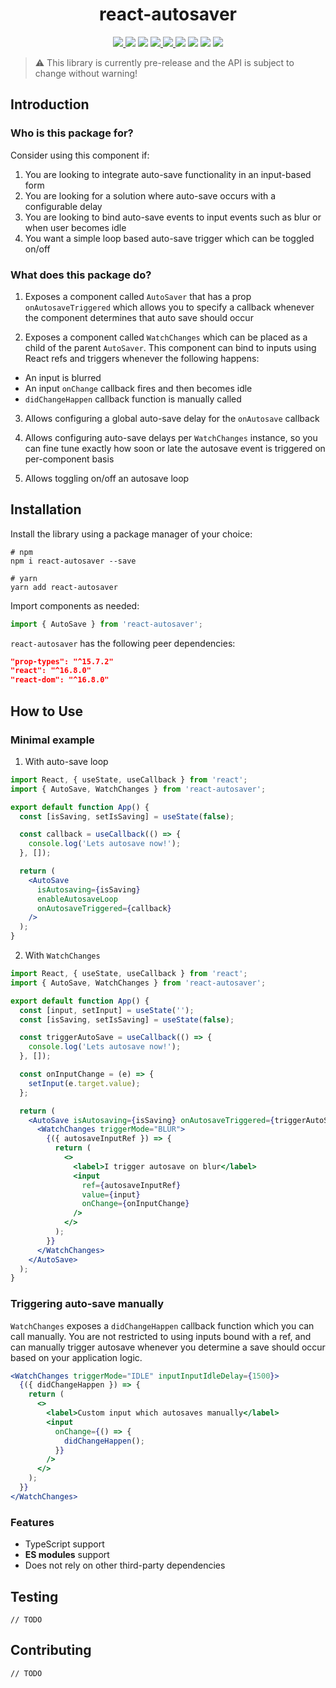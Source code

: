 <p align="center">
    <h1 align="center">react-autosaver</h1>
</p>

<p align="center">
  <a href="https://github.com/IntegryHQ/react-autosaver/">
    <img src="https://flat.badgen.net/npm/v/react-autosaver" />
  </a>
  <img src="https://flat.badgen.net/npm/dm/react-autosaver" />
  <img src="https://flat.badgen.net/npm/types/react-autosaver" />
  <a href="https://bundlephobia.com/result?p=react-autosaver">
  <img src="https://flat.badgen.net/bundlephobia/min/react-autosaver" />
  </a>
  <a href="https://github.com/IntegryHQ/react-autosaver/">
    <img src="https://flat.badgen.net/github/tag/IntegryHQ/react-autosaver" />
  </a>
  <img src="https://flat.badgen.net/badge/license/MIT/green" />
  <img src="https://flat.badgen.net/github/issues/IntegryHQ/react-autosaver" />
  <img src="https://flat.badgen.net/github/open-prs/IntegryHQ/react-autosaver" />
  <img src="https://flat.badgen.net/snyk/IntegryHQ/react-autosaver" />
</p>

> ⚠️ This library is currently pre-release and the API is subject to change without warning!

## Introduction

### Who is this package for?

Consider using this component if:

1. You are looking to integrate auto-save functionality in an input-based form
2. You are looking for a solution where auto-save occurs with a configurable delay
3. You are looking to bind auto-save events to input events such as blur or when user becomes idle
4. You want a simple loop based auto-save trigger which can be toggled on/off

### What does this package do?

1. Exposes a component called `AutoSaver` that has a prop `onAutosaveTriggered` which allows you to specify a callback whenever the component determines that auto save should occur

2. Exposes a component called `WatchChanges` which can be placed as a child of the parent `AutoSaver`. This component can bind to inputs using React refs and triggers whenever the following happens:

- An input is blurred
- An input `onChange` callback fires and then becomes idle
- `didChangeHappen` callback function is manually called

3. Allows configuring a global auto-save delay for the `onAutosave` callback

4. Allows configuring auto-save delays per `WatchChanges` instance, so you can fine tune exactly how soon or late the autosave event is triggered on per-component basis

5. Allows toggling on/off an autosave loop

## Installation

Install the library using a package manager of your choice:

```shell
# npm
npm i react-autosaver --save

# yarn
yarn add react-autosaver
```

Import components as needed:

```js
import { AutoSave } from 'react-autosaver';
```

`react-autosaver` has the following peer dependencies:

```json
"prop-types": "^15.7.2"
"react": "^16.8.0"
"react-dom": "^16.8.0"
```

## How to Use

### Minimal example

1. With auto-save loop

```jsx
import React, { useState, useCallback } from 'react';
import { AutoSave, WatchChanges } from 'react-autosaver';

export default function App() {
  const [isSaving, setIsSaving] = useState(false);

  const callback = useCallback(() => {
    console.log('Lets autosave now!');
  }, []);

  return (
    <AutoSave
      isAutosaving={isSaving}
      enableAutosaveLoop
      onAutosaveTriggered={callback}
    />
  );
}
```

2. With `WatchChanges`

```jsx
import React, { useState, useCallback } from 'react';
import { AutoSave, WatchChanges } from 'react-autosaver';

export default function App() {
  const [input, setInput] = useState('');
  const [isSaving, setIsSaving] = useState(false);

  const triggerAutoSave = useCallback(() => {
    console.log('Lets autosave now!');
  }, []);

  const onInputChange = (e) => {
    setInput(e.target.value);
  };

  return (
    <AutoSave isAutosaving={isSaving} onAutosaveTriggered={triggerAutoSave}>
      <WatchChanges triggerMode="BLUR">
        {({ autosaveInputRef }) => {
          return (
            <>
              <label>I trigger autosave on blur</label>
              <input
                ref={autosaveInputRef}
                value={input}
                onChange={onInputChange}
              />
            </>
          );
        }}
      </WatchChanges>
    </AutoSave>
  );
}
```

### Triggering auto-save manually

`WatchChanges` exposes a `didChangeHappen` callback function which you can call manually. You are not restricted to using inputs bound with a ref, and can manually trigger autosave whenever you determine a save should occur based on your application logic.

```jsx
<WatchChanges triggerMode="IDLE" inputInputIdleDelay={1500}>
  {({ didChangeHappen }) => {
    return (
      <>
        <label>Custom input which autosaves manually</label>
        <input
          onChange={() => {
            didChangeHappen();
          }}
        />
      </>
    );
  }}
</WatchChanges>
```

### Features

- TypeScript support
- **ES modules** support
- Does not rely on other third-party dependencies

## Testing

`// TODO`

## Contributing

`// TODO`
